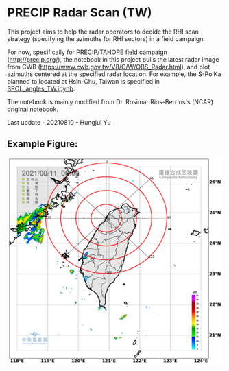 # PRECIP Radar Scan (TW)

This project aims to help the radar operators to decide the RHI scan strategy (specifying the azimuths for RHI sectors) in a field campaign.

For now, specifically for PRECIP/TAHOPE field campaign (http://precip.org/), the notebook in this project pulls the latest radar image from CWB (https://www.cwb.gov.tw/V8/C/W/OBS_Radar.html), and plot azimuths centered at the specified radar location. For example, the S-PolKa planned to located at Hsin-Chu, Taiwan is specified in [SPOL_angles_TW.ipynb](https://github.com/yuhungjui/PRECIP_Radar_Scan_TW/blob/main/SPOL_angles_TW.ipynb).

The notebook is mainly modified from Dr. Rosimar Rios-Berrios's (NCAR) original notebook.

Last update - 20210810 - Hungjui Yu

## Example Figure:

![Example Figure](https://github.com/yuhungjui/PRECIP_Radar_Scan_TW/blob/main/PRECIP_2022_CWB%2BSPOL_with200kmring_and_azimuths.png)


